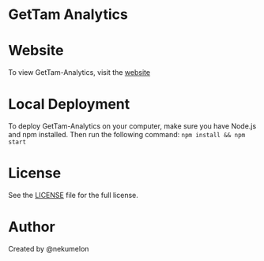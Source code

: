 # GetTam Analytics

# Website
To view GetTam-Analytics, visit the [website](https://nekumelon.github.io/GetTam-Analytics/)
# Local Deployment
To deploy GetTam-Analytics on your computer, make sure you have Node.js and npm installed. Then run the following command: `npm install && npm start`

# License
See the [LICENSE](LICENSE.md) file for the full license.

# Author
Created by @nekumelon